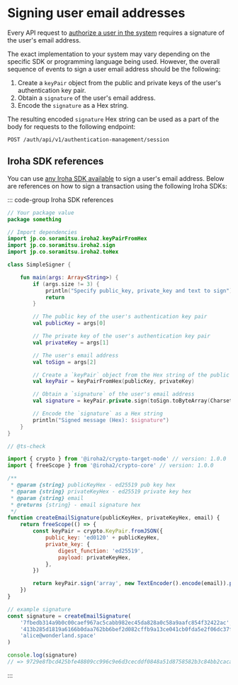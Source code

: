 # Signing user email addresses

Every API request to [authorize a user in the system](../api-specification/auth-controller/authorizing-a-user-in-the-system.md) requires a signature of the user's email address.

The exact implementation to your system may vary depending on the specific SDK or programming language being used. However, the overall sequence of events to sign a user email address should be the following:

1. Create a `keyPair` object from the public and private keys of the user's authentication key pair.
2. Obtain a `signature` of the user's email address.
3. Encode the `signature` as a Hex string.

The resulting encoded `signature` Hex string can be used as a part of the body for requests to the following endpoint:

```http
POST /auth/api/v1/authentication-management/session
```

## Iroha SDK references

You can use [any Iroha SDK available](../index.md#what-is-iroha-2) to sign a user's email address. Below are references on how to sign a transaction using the following Iroha SDKs:

::: code-group Iroha SDK references

```kotlin [Iroha Java/Kotlin SDK]
// Your package value
package something

// Import dependencies
import jp.co.soramitsu.iroha2.keyPairFromHex
import jp.co.soramitsu.iroha2.sign
import jp.co.soramitsu.iroha2.toHex

class SimpleSigner {

    fun main(args: Array<String>) {
        if (args.size != 3) {
            println("Specify public_key, private_key and text to sign")
            return
        }

        // The public key of the user's authentication key pair
        val publicKey = args[0]

        // The private key of the user's authentication key pair
        val privateKey = args[1]

        // The user's email address
        val toSign = args[2]

        // Create a `keyPair` object from the Hex string of the public and private keys of the user's authentication key pair
        val keyPair = keyPairFromHex(publicKey, privateKey)

        // Obtain a `signature` of the user's email address
        val signature = keyPair.private.sign(toSign.toByteArray(Charsets.UTF_8)).toHex()

        // Encode the `signature` as a Hex string
        println("Signed message (Hex): $signature")
    }
}
```

```js [Iroha JavaScript SDK]
// @ts-check

import { crypto } from '@iroha2/crypto-target-node' // version: 1.0.0
import { freeScope } from '@iroha2/crypto-core' // version: 1.0.0

/**
 * @param {string} publicKeyHex - ed25519 pub key hex
 * @param {string} privateKeyHex - ed25519 private key hex
 * @param {string} email
 * @returns {string} - email signature hex
 */
function createEmailSignature(publicKeyHex, privateKeyHex, email) {
    return freeScope(() => {
        const keyPair = crypto.KeyPair.fromJSON({
            public_key: 'ed0120' + publicKeyHex,
            private_key: {
                digest_function: 'ed25519',
                payload: privateKeyHex,
            },
        })

        return keyPair.sign('array', new TextEncoder().encode(email)).payload('hex')
    })
}

// example signature
const signature = createEmailSignature(
    '7fbedb314a9b0c00caef967ac5cabb982ec45da828a0c58a9aafc854f32422ac',
    '413b285d1819a6166b0daa762bb6bef2d082cffb9a13ce041cb0fda5e2f06dc37fbedb314a9b0c00caef967ac5cabb982ec45da828a0c58a9aafc854f32422ac',
    'alice@wonderland.space'
)

console.log(signature)
// => 9729e8fbcd425bfe48809cc996c9e6d3cecddf0848a51d8758582b3c84bb2caca8e41a8290018aa7064f0b9ec61d2b1a155d5e4c772bc992d918528cf6cb6308
```

:::
